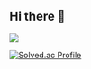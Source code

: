 ## Hi there 👋
<img src="https://capsule-render.vercel.app/api?type=waving&color=808000&height=150&section=header&text=Hyeyeon%20Kim's%20Profile&fontSize=100&animation=twinkling&fontColor=ffffff&fontAlign=50&fontAlignY=20" />


[![Solved.ac Profile](http://mazassumnida.wtf/api/v2/generate_badge?boj=clscls253)](https://solved.ac/clscls253/)

<!--
**Hyeyeon-Kim/Hyeyeon-Kim** is a ✨ _special_ ✨ repository because its `README.md` (this file) appears on your GitHub profile.

Here are some ideas to get you started:

- 🔭 I’m currently working on ...
- 🌱 I’m currently learning ...
- 👯 I’m looking to collaborate on ...
- 🤔 I’m looking for help with ...
- 💬 Ask me about ...
- 📫 How to reach me: ...
- 😄 Pronouns: ...
- ⚡ Fun fact: ...
-->
